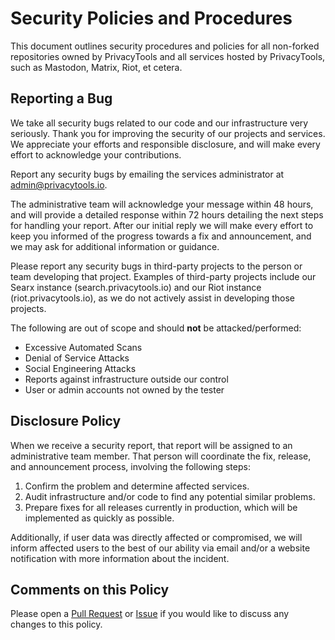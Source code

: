# Security Policies and Procedures

This document outlines security procedures and policies for all non-forked repositories owned by PrivacyTools and all services hosted by PrivacyTools, such as Mastodon, Matrix, Riot, et cetera.

## Reporting a Bug

We take all security bugs related to our code and our infrastructure very seriously. Thank you for improving the security of our projects and services. We appreciate your efforts and responsible disclosure, and will make every effort to acknowledge your contributions.

Report any security bugs by emailing the services administrator at [admin@privacytools.io](mailto:admin@privacytools.io).

The administrative team will acknowledge your message within 48 hours, and will provide a detailed response within 72 hours detailing the next steps for handling your report. After our initial reply we will make every effort to keep you informed of the progress towards a fix and announcement, and we may ask for additional information or guidance.

Please report any security bugs in third-party projects to the person or team developing that project. Examples of third-party projects include our Searx instance (search.privacytools.io) and our Riot instance (riot.privacytools.io), as we do not actively assist in developing those projects.

The following are out of scope and should **not** be attacked/performed:

* Excessive Automated Scans
* Denial of Service Attacks
* Social Engineering Attacks
* Reports against infrastructure outside our control
* User or admin accounts not owned by the tester

## Disclosure Policy

When we receive a security report, that report will be assigned to an administrative team member. That person will coordinate the fix, release, and announcement process, involving the following steps:

1. Confirm the problem and determine affected services.
2. Audit infrastructure and/or code to find any potential similar problems.
3. Prepare fixes for all releases currently in production, which will be implemented as quickly as possible.

Additionally, if user data was directly affected or compromised, we will inform affected users to the best of our ability via email and/or a website notification with more information about the incident.

## Comments on this Policy

Please open a [Pull Request](https://github.com/privacytoolsIO/.github/pulls) or [Issue](https://github.com/privacytoolsIO/.github/issues) if you would like to discuss any changes to this policy.
